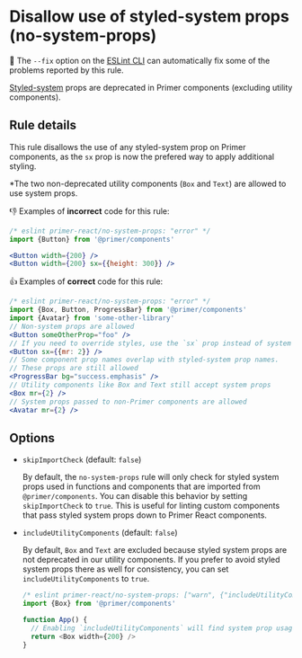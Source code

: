# Disallow use of styled-system props (no-system-props)

🔧 The `--fix` option on the [ESLint CLI](https://eslint.org/docs/user-guide/command-line-interface#fixing-problems) can automatically fix some of the problems reported by this rule.

[Styled-system](https://styled-system.com/table) props are deprecated in Primer components (excluding utility components).

## Rule details

This rule disallows the use of any styled-system prop on Primer components, as the `sx` prop is now the prefered way to apply additional styling.

\*The two non-deprecated utility components (`Box` and `Text`) are allowed to use system props.

👎 Examples of **incorrect** code for this rule:

```jsx
/* eslint primer-react/no-system-props: "error" */
import {Button} from '@primer/components'

<Button width={200} />
<Button width={200} sx={{height: 300}} />
```

👍 Examples of **correct** code for this rule:

```jsx
/* eslint primer-react/no-system-props: "error" */
import {Box, Button, ProgressBar} from '@primer/components'
import {Avatar} from 'some-other-library'
// Non-system props are allowed
<Button someOtherProp="foo" />
// If you need to override styles, use the `sx` prop instead of system props
<Button sx={{mr: 2}} />
// Some component prop names overlap with styled-system prop names.
// These props are still allowed
<ProgressBar bg="success.emphasis" />
// Utility components like Box and Text still accept system props
<Box mr={2} />
// System props passed to non-Primer components are allowed
<Avatar mr={2} />
```

## Options

- `skipImportCheck` (default: `false`)

  By default, the `no-system-props` rule will only check for styled system props used in functions and components that are imported from `@primer/components`. You can disable this behavior by setting `skipImportCheck` to `true`. This is useful for linting custom components that pass styled system props down to Primer React components.

- `includeUtilityComponents` (default: `false`)

  By default, `Box` and `Text` are excluded because styled system props are not deprecated in our utility components. If you prefer to avoid styled system props there as well for consistency, you can set `includeUtilityComponents` to `true`.

  ```js
  /* eslint primer-react/no-system-props: ["warn", {"includeUtilityComponents": true}] */
  import {Box} from '@primer/components'

  function App() {
    // Enabling `includeUtilityComponents` will find system prop usage on utility components like this:
    return <Box width={200} />
  }
  ```
